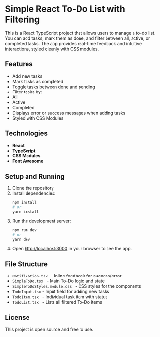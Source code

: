 # Simple React To-Do List with Filtering

This is a React TypeScript project that allows users to manage a to-do list. You can add tasks, mark them as done, and filter between all, active, or completed tasks. The app provides real-time feedback and intuitive interactions, styled cleanly with CSS modules.


## Features
-  Add new tasks
-  Mark tasks as completed
-  Toggle tasks between done and pending
-  Filter tasks by:
  - All
  - Active
  - Completed
-  Displays error or success messages when adding tasks
-  Styled with CSS Modules

## Technologies

- **React**
- **TypeScript**
- **CSS Modules**
- **Font Awesome** 

## Setup and Running

1. Clone the repository
2. Install dependencies:
   ```bash
   npm install
   # or
   yarn install
   ```
3. Run the development server:
   ```bash
   npm run dev
   # or
   yarn dev
   ```
4. Open [http://localhost:3000](http://localhost:3000) in your browser to see the app.

## File Structure

- `Notification.tsx ` - Inline feedback for success/error
- `SimpleToDo.tsx ` - Main To-Do logic and state
- `SimpleToDoStyles.module.css ` - CSS styles for the components
- `TodoInput.tsx` - Input field for adding new tasks
- `TodoItem.tsx ` - Individual task item with status
- `TodoList.tsx ` -  Lists all filtered To-Do items


## License

This project is open source and free to use.
